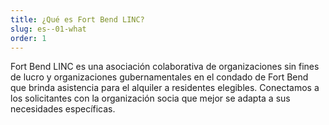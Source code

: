 ```yaml
---
title: ¿Qué es Fort Bend LINC?
slug: es--01-what
order: 1
---
```


Fort Bend LINC es una asociación colaborativa de organizaciones sin fines de lucro y organizaciones gubernamentales en el condado de Fort Bend que brinda asistencia para el alquiler a residentes elegibles. Conectamos a los solicitantes con la organización socia que mejor se adapta a sus necesidades específicas.
